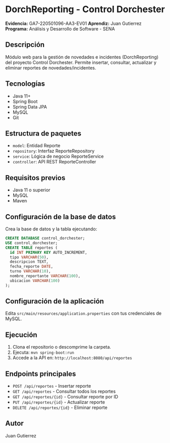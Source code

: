 # DorchReporting - Control Dorchester

**Evidencia:** GA7-220501096-AA3-EV01
**Aprendiz:** Juan Gutierrez
**Programa:** Análisis y Desarrollo de Software - SENA

## Descripción
Módulo web para la gestión de novedades e incidentes (DorchReporting) del proyecto Control Dorchester. Permite insertar, consultar, actualizar y eliminar reportes de novedades/incidentes.

## Tecnologías
- Java 11+
- Spring Boot
- Spring Data JPA
- MySQL
- Git

## Estructura de paquetes
- `model`: Entidad Reporte
- `repository`: Interfaz ReporteRepository
- `service`: Lógica de negocio ReporteService
- `controller`: API REST ReporteController

## Requisitos previos
- Java 11 o superior
- MySQL
- Maven

## Configuración de la base de datos
Crea la base de datos y la tabla ejecutando:

```sql
CREATE DATABASE control_dorchester;
USE control_dorchester;
CREATE TABLE reportes (
  id INT PRIMARY KEY AUTO_INCREMENT,
  tipo VARCHAR(50),
  descripcion TEXT,
  fecha_reporte DATE,
  turno VARCHAR(10),
  nombre_reportante VARCHAR(100),
  ubicacion VARCHAR(100)
);
```

## Configuración de la aplicación
Edita `src/main/resources/application.properties` con tus credenciales de MySQL.

## Ejecución
1. Clona el repositorio o descomprime la carpeta.
2. Ejecuta: `mvn spring-boot:run`
3. Accede a la API en: `http://localhost:8080/api/reportes`

## Endpoints principales
- `POST /api/reportes` - Insertar reporte
- `GET /api/reportes` - Consultar todos los reportes
- `GET /api/reportes/{id}` - Consultar reporte por ID
- `PUT /api/reportes/{id}` - Actualizar reporte
- `DELETE /api/reportes/{id}` - Eliminar reporte

## Autor
Juan Gutierrez 